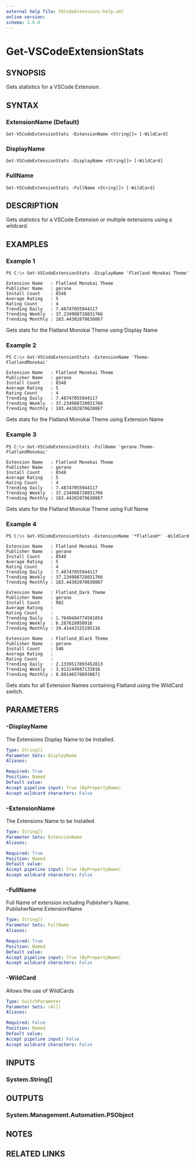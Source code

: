 ```yaml
---
external help file: VSCodeExtensions-help.xml
online version: 
schema: 2.0.0
---
```


# Get-VSCodeExtensionStats
## SYNOPSIS
Gets statistics for a VSCode Extension.

## SYNTAX

### ExtensionName (Default)
```
Get-VSCodeExtensionStats -ExtensionName <String[]> [-WildCard]
```

### DisplayName
```
Get-VSCodeExtensionStats -DisplayName <String[]> [-WildCard]
```

### FullName
```
Get-VSCodeExtensionStats -FullName <String[]> [-WildCard]
```

## DESCRIPTION
Gets statistics for a VSCode Extension or multiple extensions using a wildcard.

## EXAMPLES

### Example 1
```
PS C:\> Get-VSCodeExtensionStats -DisplayName 'Flatland Monokai Theme'

Extension Name   : Flatland Monokai Theme
Publisher Name   : gerane
Install Count    : 8548
Average Rating   : 5
Rating Count     : 4
Trending Daily   : 7.48747055944117
Trending Weekly  : 37.234988728031766
Trending Monthly : 183.44302870630867

```

Gets stats for the Flatland Monokai Theme using Display Name

### Example 2
```
PS C:\> Get-VSCodeExtensionStats -ExtensionName 'Theme-FlatlandMonokai'

Extension Name   : Flatland Monokai Theme
Publisher Name   : gerane
Install Count    : 8548
Average Rating   : 5
Rating Count     : 4
Trending Daily   : 7.48747055944117
Trending Weekly  : 37.234988728031766
Trending Monthly : 183.44302870630867

```

Gets stats for the Flatland Monokai Theme using Extension Name

### Example 3
```
PS C:\> Get-VSCodeExtensionStats -FullName 'gerane.Theme-FlatlandMonokai'

Extension Name   : Flatland Monokai Theme
Publisher Name   : gerane
Install Count    : 8548
Average Rating   : 5
Rating Count     : 4
Trending Daily   : 7.48747055944117
Trending Weekly  : 37.234988728031766
Trending Monthly : 183.44302870630867

```

Gets stats for the Flatland Monokai Theme using Full Name

### Example 4
```
PS C:\> Get-VSCodeExtensionStats -ExtensionName '*Flatland*' -WildCard

Extension Name   : Flatland Monokai Theme
Publisher Name   : gerane
Install Count    : 8548
Average Rating   : 5
Rating Count     : 4
Trending Daily   : 7.48747055944117
Trending Weekly  : 37.234988728031766
Trending Monthly : 183.44302870630867

Extension Name   : Flatland_Dark Theme
Publisher Name   : gerane
Install Count    : 982
Average Rating   : 
Rating Count     : 
Trending Daily   : 1.7649484774501054
Trending Weekly  : 6.287628950916
Trending Monthly : 19.41443325195116

Extension Name   : Flatland_Black Theme
Publisher Name   : gerane
Install Count    : 546
Average Rating   : 
Rating Count     : 
Trending Daily   : 2.1339517893452813
Trending Weekly  : 3.912244947133016
Trending Monthly : 8.891465788938671

```

Gets stats for all Extension Names containing Flatland using the WildCard switch.

## PARAMETERS

### -DisplayName
The Extensions Display Name to be Installed.

```yaml
Type: String[]
Parameter Sets: DisplayName
Aliases: 

Required: True
Position: Named
Default value: 
Accept pipeline input: True (ByPropertyName)
Accept wildcard characters: False
```

### -ExtensionName
The Extensions Name to be Installed

```yaml
Type: String[]
Parameter Sets: ExtensionName
Aliases: 

Required: True
Position: Named
Default value: 
Accept pipeline input: True (ByPropertyName)
Accept wildcard characters: False
```

### -FullName
Full Name of extension including Publisher's Name. PublisherName.ExtensionName

```yaml
Type: String[]
Parameter Sets: FullName
Aliases: 

Required: True
Position: Named
Default value: 
Accept pipeline input: True (ByPropertyName)
Accept wildcard characters: False
```

### -WildCard
Allows the use of WildCards

```yaml
Type: SwitchParameter
Parameter Sets: (All)
Aliases: 

Required: False
Position: Named
Default value: 
Accept pipeline input: False
Accept wildcard characters: False
```

## INPUTS

### System.String[]


## OUTPUTS

### System.Management.Automation.PSObject


## NOTES

## RELATED LINKS

